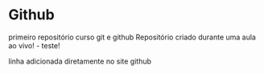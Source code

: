 # Github
 primeiro repositório curso git e github
Repositório criado durante uma aula ao vivo! - teste!

linha adicionada diretamente no site github
